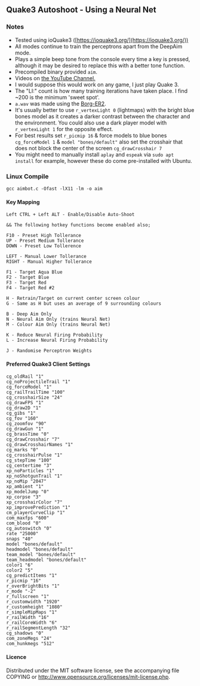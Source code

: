 ## Quake3 Autoshoot - Using a Neural Net

### Notes
- Tested using ioQuake3 ([https://ioquake3.org/](https://ioquake3.org/))
- All modes continue to train the perceptrons apart from the DeepAim mode.
- Plays a simple beep tone from the console every time a key is pressed,
  although it may be desired to replace this with a better tone function.
- Precompiled binary provided `aim`.
- Videos on [the YouTube Channel.](https://www.youtube.com/channel/UCYe31SWsmK3X9H3r1WM6OKQ)
- I would suppose this would work on any game, I just play Quake 3.
- The "LI:" count is how many training iterations have taken place. I find ~200
  is the minimum 'sweet spot'.
- `a.wav` was made using the [Borg-ER2](https://github.com/mrbid/Borg-ER-2).
- It's usually better to use `r_vertexLight 0` (lightmaps) with the bright blue bones model as it creates a darker contrast between the character and the environment. You could also use a dark player model with `r_vertexLight 1` for the opposite effect.
- For best results set `r_picmip 16` & force models to blue bones `cg_forceModel 1` & `model "bones/default"` also set the crosshair that does not block the center of the screen `cg_drawCrosshair 7`
- You might need to manually install `aplay` and `espeak` via `sudo apt install` for example, however these do come pre-installed with Ubuntu.

### Linux Compile
```gcc aimbot.c -Ofast -lX11 -lm -o aim```

#### Key Mapping
```
Left CTRL + Left ALT - Enable/Disable Auto-Shoot

&& The following hotkey functions become enabled also;

F10 - Preset High Tollerance
UP - Preset Medium Tollerance
DOWN - Preset Low Tollerence

LEFT - Manual Lower Tollerance
RIGHT - Manual Higher Tollerance

F1 - Target Aqua Blue
F2 - Target Blue
F3 - Target Red
F4 - Target Red #2

H - Retrain/Target on current center screen colour
G - Same as H but uses an average of 9 surrounding colours

B - Deep Aim Only
N - Neural Aim Only (trains Neural Net)
M - Colour Aim Only (trains Neural Net)

K - Reduce Neural Firing Probability
L - Increase Neural Firing Probability

J - Randomise Perceptron Weights
```

#### Preferred Quake3 Client Settings
```
cg_oldRail "1"
cg_noProjectileTrail "1"
cg_forceModel "1"
cg_railTrailTime "100"
cg_crosshairSize "24"
cg_drawFPS "1"
cg_draw2D "1"
cg_gibs "1"
cg_fov "160"
cg_zoomfov "90"
cg_drawGun "1"
cg_brassTime "0"
cg_drawCrosshair "7"
cg_drawCrosshairNames "1"
cg_marks "0"
cg_crosshairPulse "1"
cg_stepTime "100"
cg_centertime "3"
xp_noParticles "1"
xp_noShotgunTrail "1"
xp_noMip "2047"
xp_ambient "1"
xp_modelJump "0"
xp_corpse "3"
xp_crosshairColor "7"
xp_improvePrediction "1"
cm_playerCurveClip "1"
com_maxfps "600"
com_blood "0"
cg_autoswitch "0"
rate "25000"
snaps "40"
model "bones/default"
headmodel "bones/default"
team_model "bones/default"
team_headmodel "bones/default"
color1 "6"
color2 "5"
cg_predictItems "1"
r_picmip "16"
r_overBrightBits "1"
r_mode "-2"
r_fullscreen "1"
r_customwidth "1920"
r_customheight "1080"
r_simpleMipMaps "1"
r_railWidth "16"
r_railCoreWidth "6"
r_railSegmentLength "32"
cg_shadows "0"
com_zoneMegs "24"
com_hunkmegs "512"
```

#### Licence
Distributed under the MIT software license, see the accompanying
file COPYING or http://www.opensource.org/licenses/mit-license.php.

